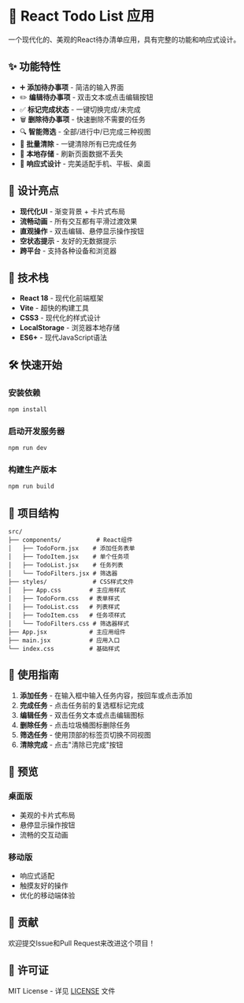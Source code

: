 # 📝 React Todo List 应用

一个现代化的、美观的React待办清单应用，具有完整的功能和响应式设计。

## ✨ 功能特性

- ➕ **添加待办事项** - 简洁的输入界面
- ✏️ **编辑待办事项** - 双击文本或点击编辑按钮
- ✅ **标记完成状态** - 一键切换完成/未完成
- 🗑️ **删除待办事项** - 快速删除不需要的任务
- 🔍 **智能筛选** - 全部/进行中/已完成三种视图
- 🧹 **批量清除** - 一键清除所有已完成任务
- 💾 **本地存储** - 刷新页面数据不丢失
- 📱 **响应式设计** - 完美适配手机、平板、桌面

## 🎨 设计亮点

- **现代化UI** - 渐变背景 + 卡片式布局
- **流畅动画** - 所有交互都有平滑过渡效果
- **直观操作** - 双击编辑、悬停显示操作按钮
- **空状态提示** - 友好的无数据提示
- **跨平台** - 支持各种设备和浏览器

## 🚀 技术栈

- **React 18** - 现代化前端框架
- **Vite** - 超快的构建工具
- **CSS3** - 现代化的样式设计
- **LocalStorage** - 浏览器本地存储
- **ES6+** - 现代JavaScript语法

## 🛠️ 快速开始

### 安装依赖
```bash
npm install
```

### 启动开发服务器
```bash
npm run dev
```

### 构建生产版本
```bash
npm run build
```

## 📁 项目结构

```
src/
├── components/          # React组件
│   ├── TodoForm.jsx    # 添加任务表单
│   ├── TodoItem.jsx    # 单个任务项
│   ├── TodoList.jsx    # 任务列表
│   └── TodoFilters.jsx # 筛选器
├── styles/             # CSS样式文件
│   ├── App.css        # 主应用样式
│   ├── TodoForm.css   # 表单样式
│   ├── TodoList.css   # 列表样式
│   ├── TodoItem.css   # 任务项样式
│   └── TodoFilters.css # 筛选器样式
├── App.jsx            # 主应用组件
├── main.jsx           # 应用入口
└── index.css          # 基础样式
```

## 🎯 使用指南

1. **添加任务** - 在输入框中输入任务内容，按回车或点击添加
2. **完成任务** - 点击任务前的复选框标记完成
3. **编辑任务** - 双击任务文本或点击编辑图标
4. **删除任务** - 点击垃圾桶图标删除任务
5. **筛选任务** - 使用顶部的标签页切换不同视图
6. **清除完成** - 点击"清除已完成"按钮

## 📸 预览

### 桌面版
- 美观的卡片式布局
- 悬停显示操作按钮
- 流畅的交互动画

### 移动版
- 响应式适配
- 触摸友好的操作
- 优化的移动端体验

## 🤝 贡献

欢迎提交Issue和Pull Request来改进这个项目！

## 📄 许可证

MIT License - 详见 [LICENSE](LICENSE) 文件